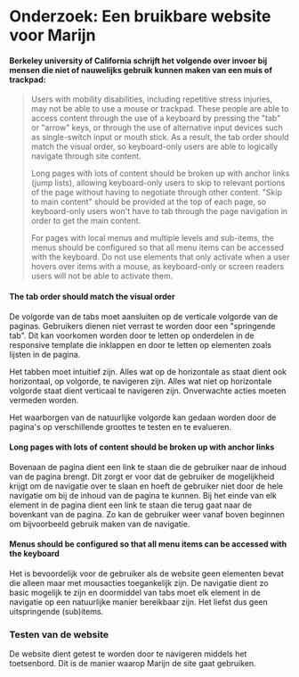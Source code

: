 # Onderzoek: Een bruikbare website voor Marijn

#### Berkeley university of California schrijft het volgende over invoer bij mensen die niet of nauwelijks gebruik kunnen maken van een muis of trackpad:

>Users with mobility disabilities, including repetitive stress injuries, may not be able to use a mouse or trackpad. These people are able to access content through the use of a keyboard by pressing the "tab" or "arrow" keys, or through the use of alternative input devices such as single-switch input or mouth stick. As a result, the tab order should match the visual order, so keyboard-only users are able to logically navigate through site content.
>
>Long pages with lots of content should be broken up with anchor links (jump lists), allowing keyboard-only users to skip to relevant portions of the page without having to negotiate through other content. "Skip to main content" should be provided at the top of each page, so keyboard-only users won't have to tab through the page navigation in order to get the main content.
>
>For pages with local menus and multiple levels and sub-items, the menus should be configured so that all menu items can be accessed with the keyboard. Do not use elements that only activate when a user hovers over items with a mouse, as keyboard-only or screen readers users will not be able to activate them.

#### The tab order should match the visual order
De volgorde van de tabs moet aansluiten op de verticale volgorde van de paginas. Gebruikers dienen niet verrast te worden door een "springende tab". Dit kan voorkomen worden door te letten op onderdelen in de responsive template die inklappen en door te letten op elementen zoals lijsten in de pagina.

Het tabben moet intuitief zijn. Alles wat op de horizontale as staat dient ook horizontaal, op volgorde, te navigeren zijn. Alles wat niet op horizontale volgorde staat dient verticaal te navigeren zijn. Onverwachte acties moeten vermeden worden.

Het waarborgen van de natuurlijke volgorde kan gedaan worden door de pagina's op verschillende groottes te testen en te evalueren.

#### Long pages with lots of content should be broken up with anchor links
Bovenaan de pagina dient een link te staan die de gebruiker naar de inhoud van de pagina brengt. Dit zorgt er voor dat de gebruiker de mogelijkheid krijgt om de navigatie over te slaan en hoeft de gebruiker niet door de hele navigatie om bij de inhoud van de pagina te kunnen. Bij het einde van elk element in de pagina dient een link te staan die terug gaat naar de bovenkant van de pagina. Zo kan de gebruiker weer vanaf boven beginnen om bijvoorbeeld gebruik maken van de navigatie.

#### Menus should be configured so that all menu items can be accessed with the keyboard
Het is bevoordelijk voor de gebruiker als de website geen elementen bevat die alleen maar met mousacties toegankelijk zijn. De navigatie dient zo basic mogelijk te zijn en doormiddel van tabs moet elk element in de navigatie op een natuurlijke manier bereikbaar zijn. Het liefst dus geen uitspringende (sub)items.

### Testen van de website
De website dient getest te worden door te navigeren middels het toetsenbord. Dit is de manier waarop Marijn de site gaat gebruiken.
